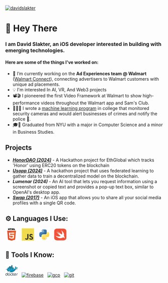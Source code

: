 <a href="https://linkedin.com/in/davidslakter">
    <img align="center" src="https://raw.githubusercontent.com/rahuldkjain/github-profile-readme-generator/master/src/images/icons/Social/linked-in-alt.svg" alt="davidslakter" height="30" width="40" />
</a>

# 👋 Hey There

### I am David Slakter, an iOS developer interested in building with emerging technologies.
#### Here are some of the things I've worked on:

- 🔭 I’m currently working on the **Ad Experiences team @ Walmart** ([Walmart Connect](https://www.walmartconnect.com)), connecting advertisers to Walmart customers with unique ad placements.
- 💡 I'm interested In AI, VR, And Web3 projects
- 📽️🎬 I pioneered the first Video Framework at Walmart to show high-performance videos throughout the Walmart app and Sam's Club.
- 🧑🏻‍💻 I wrote a [machine learning program](https://github.com/davidslakter/irisAPI) in college that monitored security cameras and would alert businesses of crimes and notify the police 🚓.
- 🎓🗽 Graduated from NYU with a major in Computer Science and a minor in Business Studies.

## Projects
- [***HonorDAO (2024)***](https://github.com/davidslakter/HonorDAO) - A Hackathon project for EthGlobal which tracks 'Honor' using ERC20 tokens on the blockchain
- [***Usopp (2024)***](https://github.com/nihalgunu/OnePieceLabs-OG-CAMP-Hackathon) - A hackathon project that uses federated learning to gather data to train a decentralized model on the blockchain.
- ***Lumenar (2024)*** - An AI tool that lets you request information using a screenshot or copied text and provides a pop-up text box, similar to OpenAI's desktop app.
- [***Swap (2017)***](https://github.com/davidslakter/SwapIOS) - An iOS app that allows you to share all your social media profiles with a single QR code.

## ⚙️ Languages I Use:
<a href="https://www.w3.org/html/" target="_blank" rel="noreferrer">
    <img src="https://raw.githubusercontent.com/devicons/devicon/master/icons/html5/html5-original-wordmark.svg" alt="html5" width="40" height="40"/></a>
&nbsp;
<a href="https://developer.mozilla.org/en-US/docs/Web/JavaScript" target="_blank" rel="noreferrer">
    <img src="https://raw.githubusercontent.com/devicons/devicon/master/icons/javascript/javascript-original.svg" alt="javascript" width="40" height="40"/></a>
&nbsp;
<a href="https://www.python.org" target="_blank" rel="noreferrer">
    <img src="https://raw.githubusercontent.com/devicons/devicon/master/icons/python/python-original.svg" alt="python" width="40" height="40"/></a>
&nbsp;
<a href="https://developer.apple.com/swift/" target="_blank" rel="noreferrer">
    <img src="https://raw.githubusercontent.com/devicons/devicon/master/icons/swift/swift-original.svg" alt="swift" width="40" height="40"/></a>

## 🔨 Tools I Know:
<a href="https://www.docker.com/" target="_blank" rel="noreferrer">
    <img src="https://raw.githubusercontent.com/devicons/devicon/master/icons/docker/docker-original-wordmark.svg" alt="docker" width="40" height="40"/></a>
&nbsp;
<a href="https://firebase.google.com/" target="_blank" rel="noreferrer">
    <img src="https://www.vectorlogo.zone/logos/firebase/firebase-icon.svg" alt="firebase" width="40" height="40"/></a>
&nbsp;
<a href="https://cloud.google.com" target="_blank" rel="noreferrer">
    <img src="https://www.vectorlogo.zone/logos/google_cloud/google_cloud-icon.svg" alt="gcp" width="40" height="40"/></a>
&nbsp;
<a href="https://git-scm.com/" target="_blank" rel="noreferrer">
    <img src="https://www.vectorlogo.zone/logos/git-scm/git-scm-icon.svg" alt="git" width="40" height="40"/></a>

